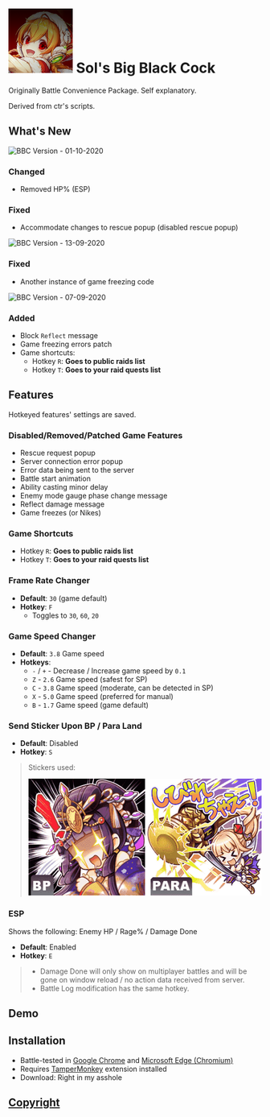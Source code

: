 # ![bbcicon](../assets/bbc/icon.png) Sol's Big Black Cock
Originally Battle Convenience Package. Self explanatory.

Derived from ctr's scripts.

## What's New
![BBC Version](https://img.shields.io/badge/BBC-v0.12.2-orange) - 01-10-2020

### Changed
- Removed HP% (ESP)

### Fixed
- Accommodate changes to rescue popup (disabled rescue popup)

![BBC Version](https://img.shields.io/badge/BBC-v0.12.1-orange) - 13-09-2020

### Fixed
- Another instance of game freezing code

![BBC Version](https://img.shields.io/badge/BBC-v0.12.0-orange) - 07-09-2020

### Added
- Block `Reflect` message
- Game freezing errors patch
- Game shortcuts:
  - Hotkey `R`: **Goes to public raids list**
  - Hotkey `T`: **Goes to your raid quests list**

## Features
Hotkeyed features' settings are saved.

### Disabled/Removed/Patched Game Features
- Rescue request popup
- Server connection error popup
- Error data being sent to the server
- Battle start animation
- Ability casting minor delay
- Enemy mode gauge phase change message
- Reflect damage message
- Game freezes (or Nikes)

### Game Shortcuts
- Hotkey `R`: **Goes to public raids list**
- Hotkey `T`: **Goes to your raid quests list**

### Frame Rate Changer
- **Default**: `30` (game default)
- **Hotkey**: `F`
    - Toggles to `30`, `60`, `20`

### Game Speed Changer
- **Default**: `3.8` Game speed
- **Hotkeys**:
  - `-` / `+` - Decrease / Increase game speed by `0.1`
  - `Z` - `2.6` Game speed (safest for SP)
  - `C` - `3.8` Game speed (moderate, can be detected in SP)
  - `X` - `5.0` Game speed (preferred for manual)
  - `B` - `1.7` Game speed (game default)

### Send Sticker Upon BP / Para Land
- **Default**: Disabled
- **Hotkey**: `S`
> Stickers used:
>
> ![bbc_stickers](../assets/bbc/Stickers.png)

### ESP
Shows the following: Enemy HP / Rage% / Damage Done
- **Default**: Enabled
- **Hotkey**: `E`
> - Damage Done will only show on multiplayer battles
>  and will be gone on window reload / no action data received from server.
> - Battle Log modification has the same hotkey.

## Demo

## Installation
- Battle-tested in [Google Chrome](https://www.google.com/chrome/index.html) and [Microsoft Edge (Chromium)](https://www.microsoft.com/en-us/edge)
- Requires [TamperMonkey](https://www.tampermonkey.net/) extension installed
- Download: Right in my asshole

## [Copyright](../README.md#Copyright)
